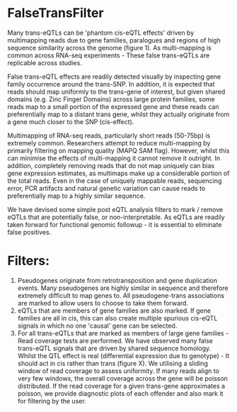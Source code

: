 # FalseTransFilter
Many trans-eQTLs can be 'phantom cis-eQTL effects' driven by multimapping reads due to gene families, paralogues and regions of high sequence similarity across the genome (figure 1). As multi-mapping is common across RNA-seq experiments - These false trans-eQTLs are replicable across studies.

False trans-eQTL effects are readily detected visually by inspecting gene family occurrence around the trans-SNP. In addition, it is expected that reads should map uniformly to the trans-gene of interest, but given shared domains (e.g. Zinc Finger Domains) across large protein families, some reads map to a small portion of the expressed gene and these reads can preferentially map to a distant trans gene, whilst they actually originate from a gene much closer to the SNP (cis-effect).

Multimapping of RNA-seq reads, particularly short reads (50-75bp) is extremely common. Researchers attempt to reduce multi-mapping by primarily filtering on mapping quality (MAPQ SAM flag). However, whilst this can minimise the effects of multi-mapping it cannot remove it outright. In addition, completely removing reads that do not map uniquely can bias gene expression estimates, as multimaps make up a considerable portion of the total reads. Even in the case of uniquely mappable reads, sequencing error, PCR artifacts and natural genetic variation can cause reads to preferentially map to a highly similar sequence.

We have devised some simple post eQTL analysis filters to mark / remove eQTLs that are potentially false, or non-interpretable. As eQTLs are readily taken forward for functional genomic followup - it is essential to eliminate false positives.

# Filters:
1) Pseudogenes originate from retrotransposition and gene duplication events. Many pseudogenes are highly similar in sequence and therefore extremely difficult to map genes to. All pseudogene-trans associations are marked to allow users to choose to take them forward.
2) eQTLs that are members of gene families are also marked. If gene families are all in cis, this can also create multiple spurious cis-eQTL signals in which no one 'causal' gene can be selected.
3) For all trans-eQTLs that are marked as members of large gene families - Read coverage tests are performed. We have observed many false trans-eQTL signals that are driven by shared sequence homology. Whilst the QTL effect is real (differential expression due to genotype) - It should act in cis rather than trans (figure X). We utilising a sliding window of read coverage to assess uniformity. If many reads align to very few windows, the overall coverage across the gene will be poisson distributed. If the read coverage for a given trans-gene approximates a poisson, we provide diagnostic plots of each offender and also mark it for filtering by the user.
